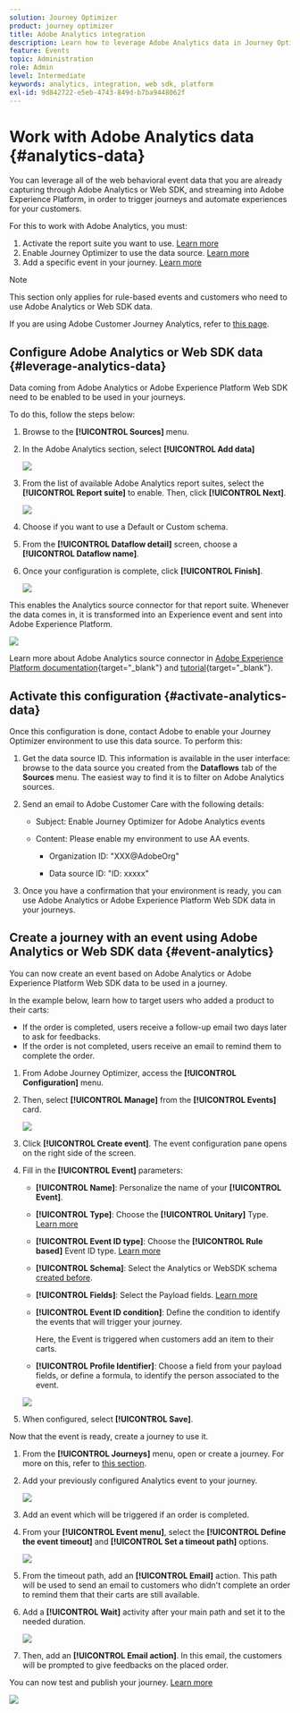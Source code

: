```yaml
---
solution: Journey Optimizer
product: journey optimizer
title: Adobe Analytics integration
description: Learn how to leverage Adobe Analytics data in Journey Optimizer
feature: Events
topic: Administration
role: Admin
level: Intermediate
keywords: analytics, integration, web sdk, platform
exl-id: 9d842722-e5eb-4743-849d-b7ba9448062f
---
```

# Work with Adobe Analytics data {#analytics-data}

You can leverage all of the web behavioral event data  that you are already capturing through Adobe Analytics or Web SDK, and streaming into Adobe Experience Platform, in order to trigger journeys and automate experiences for your customers.

For this to work with Adobe Analytics, you must:

1. Activate the report suite you want to use. [Learn more](#leverage-analytics-data)
1. Enable Journey Optimizer to use the data source. [Learn more](#activate-analytics-data)
1. Add a specific event in your journey. [Learn more](#event-analytic)

>[!NOTE]
>
>This section only applies for rule-based events and customers who need to use Adobe Analytics or Web SDK data.
> 
>If you are using Adobe Customer Journey Analytics, refer to [this page](../reports/cja-ajo.md).
>

## Configure Adobe Analytics or Web SDK data {#leverage-analytics-data}

Data coming from Adobe Analytics or Adobe Experience Platform Web SDK need to be enabled to be used in your journeys.

To do this, follow the steps below:

1. Browse to the **[!UICONTROL Sources]** menu.

1. In the Adobe Analytics section, select **[!UICONTROL Add data]**

    ![](assets/ajo-aa_1.png)

1. From the list of available Adobe Analytics report suites, select the **[!UICONTROL Report suite]** to enable. Then, click **[!UICONTROL Next]**.

    ![](assets/ajo-aa_2.png)

1. Choose if you want to use a Default or Custom schema.

1. From the **[!UICONTROL Dataflow detail]** screen, choose a **[!UICONTROL Dataflow name]**.

1. Once your configuration is complete, click **[!UICONTROL Finish]**. 

    ![](assets/ajo-aa_3.png)

This enables the Analytics source connector for that report suite. Whenever the data comes in, it is transformed into an Experience event and sent into Adobe Experience Platform. 

![](assets/ajo-aa_4.png)

Learn more about Adobe Analytics source connector in  [Adobe Experience Platform documentation](https://experienceleague.adobe.com/docs/experience-platform/sources/connectors/adobe-applications/analytics.html){target="_blank"} and [tutorial](https://experienceleague.adobe.com/docs/experience-platform/sources/ui-tutorials/create/adobe-applications/analytics.html){target="_blank"}.

## Activate this configuration {#activate-analytics-data}

Once this configuration is done, contact Adobe to enable your Journey Optimizer environment to use this data source. To perform this:

1. Get the data source ID. This information is available in the user interface: browse to the data source you created from the **Dataflows** tab of the **Sources** menu. The easiest way to find it is to filter on Adobe Analytics sources.
1. Send an email to Adobe Customer Care with the following details:
    
    * Subject: Enable Journey Optimizer for Adobe Analytics events

    * Content: Please enable my environment to use AA events. 
        
        * Organization ID: "XXX@AdobeOrg"
        
        * Data source ID: "ID: xxxxx"

1. Once you have a confirmation that your environment is ready, you can use Adobe Analytics or Adobe Experience Platform Web SDK data in your journeys.

## Create a journey with an event using Adobe Analytics or Web SDK data {#event-analytics}

You can now create an event based on Adobe Analytics or Adobe Experience Platform Web SDK data to be used in a journey.

In the example below, learn how to target users who added a product to their carts:

* If the order is completed, users receive a follow-up email two days later to ask for feedbacks.
* If the order is not completed, users receive an email to remind them to complete the order.

1. From Adobe Journey Optimizer, access the **[!UICONTROL Configuration]** menu. 

1. Then, select **[!UICONTROL Manage]** from the **[!UICONTROL Events]** card.

    ![](assets/ajo-aa_5.png)

1. Click **[!UICONTROL Create event]**. The event configuration pane opens on the right side of the screen.

1. Fill in the **[!UICONTROL Event]** parameters:

    * **[!UICONTROL Name]**: Personalize the name of your **[!UICONTROL Event]**.
    * **[!UICONTROL Type]**: Choose the **[!UICONTROL Unitary]** Type. [Learn more](../event/about-events.md)
    * **[!UICONTROL Event ID type]**: Choose the **[!UICONTROL Rule based]** Event ID type. [Learn more](../event/about-events.md#event-id-type)
    * **[!UICONTROL Schema]**: Select the Analytics or WebSDK schema [created before](#leverage-analytics-data).
    * **[!UICONTROL Fields]**: Select the Payload fields. [Learn more](../event/about-creating.md#define-the-payload-fields)
    * **[!UICONTROL Event ID condition]**: Define the condition to identify the events that will trigger your journey. 
        
        Here, the Event is triggered when customers add an item to their carts.
    * **[!UICONTROL Profile Identifier]**: Choose a field from your payload fields, or define a formula, to identify the person associated to the event.

    ![](assets/ajo-aa_6.png)

1. When configured, select **[!UICONTROL Save]**.

Now that the event is ready, create a journey to use it.

1. From the **[!UICONTROL Journeys]** menu, open or create a journey. For more on this, refer to [this section](../building-journeys/journey-gs.md).

1. Add your previously configured Analytics event to your journey.

    ![](assets/ajo-aa_8.png)

1. Add an event which will be triggered if an order is completed.

1. From your **[!UICONTROL Event menu]**, select the **[!UICONTROL Define the event timeout]** and **[!UICONTROL Set a timeout path]** options.

    ![](assets/ajo-aa_9.png)

1. From the timeout path, add an **[!UICONTROL Email]** action. This path will be used to send an email to customers who didn't complete an order to remind them that their carts are still available.

1. Add a **[!UICONTROL Wait]** activity after your main path and set it to the needed duration.

    ![](assets/ajo-aa_10.png)

1. Then, add an **[!UICONTROL Email action]**. In this email, the customers will be prompted to give feedbacks on the placed order.

You can now test and publish your journey. [Learn more](../building-journeys/publishing-the-journey.md)

![](assets/ajo-aa_7.png)
